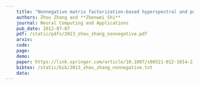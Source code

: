 ```yaml
---
    title: "Nonnegative matrix factorization-based hyperspectral and panchromatic image fusion"
    authors: Zhou Zhang and **Zhenwei Shi**
    journal: Neural Computing and Applications
    pub_date: 2012-07-07
    pdf: /static/pdfs/2013_zhou_zhang_nonnegative.pdf
    arxiv: 
    code: 
    page: 
    demo: 
    paper: https://link.springer.com/article/10.1007/s00521-012-1014-2
    bibtex: /static/bib/2013_zhou_zhang_nonnegative.txt
    data:
---
```

    